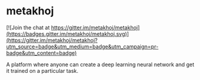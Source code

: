 # metakhoj

[![Join the chat at https://gitter.im/metakhoj/metakhoj](https://badges.gitter.im/metakhoj/metakhoj.svg)](https://gitter.im/metakhoj/metakhoj?utm_source=badge&utm_medium=badge&utm_campaign=pr-badge&utm_content=badge)

A platform where anyone can create a deep learning neural network and get it trained on a particular task.
